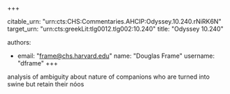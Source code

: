 +++


citable_urn: "urn:cts:CHS:Commentaries.AHCIP:Odyssey.10.240.rNiRK6N"
target_urn: "urn:cts:greekLit:tlg0012.tlg002:10.240"
title: "Odyssey 10.240"

authors:
- email: "frame@chs.harvard.edu"
  name: "Douglas Frame"
  username: "dframe"
+++

<p>analysis of ambiguity about nature of companions who are turned into swine but retain their nóos</p>
